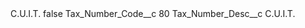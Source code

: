<?xml version="1.0" encoding="UTF-8"?>
<CustomMetadata xmlns="http://soap.sforce.com/2006/04/metadata" xmlns:xsi="http://www.w3.org/2001/XMLSchema-instance" xmlns:xsd="http://www.w3.org/2001/XMLSchema">
    <label>C.U.I.T.</label>
    <protected>false</protected>
    <values>
        <field>Tax_Number_Code__c</field>
        <value xsi:type="xsd:string">80</value>
    </values>
    <values>
        <field>Tax_Number_Desc__c</field>
        <value xsi:type="xsd:string">C.U.I.T.</value>
    </values>
</CustomMetadata>
